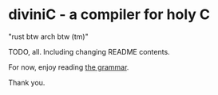 # diviniC - a compiler for holy C
"rust btw arch btw (tm)"

TODO, all. Including changing README contents.

For now, enjoy reading [the grammar](./ast/divinic.bnf).

Thank you.

